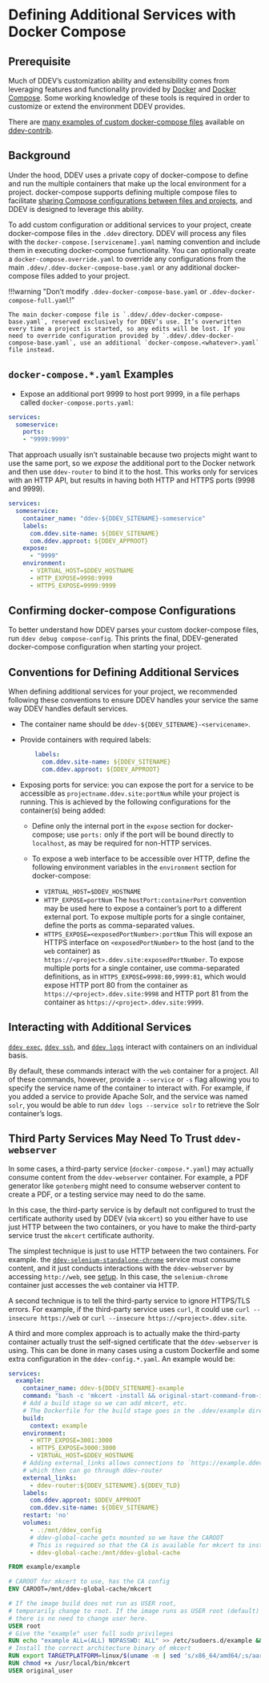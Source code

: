 # Defining Additional Services with Docker Compose

## Prerequisite

Much of DDEV’s customization ability and extensibility comes from leveraging features and functionality provided by [Docker](https://docs.docker.com/) and [Docker Compose](https://docs.docker.com/compose/overview/). Some working knowledge of these tools is required in order to customize or extend the environment DDEV provides.

There are [many examples of custom docker-compose files](https://github.com/ddev/ddev-contrib#additional-services-added-via-docker-composeserviceyaml) available on [ddev-contrib](https://github.com/ddev/ddev-contrib).

## Background

Under the hood, DDEV uses a private copy of docker-compose to define and run the multiple containers that make up the local environment for a project. docker-compose supports defining multiple compose files to facilitate [sharing Compose configurations between files and projects](https://docs.docker.com/compose/extends/), and DDEV is designed to leverage this ability.

To add custom configuration or additional services to your project, create docker-compose files in the `.ddev` directory. DDEV will process any files with the `docker-compose.[servicename].yaml` naming convention and include them in executing docker-compose functionality. You can optionally create a `docker-compose.override.yaml` to override any configurations from the main `.ddev/.ddev-docker-compose-base.yaml` or any additional docker-compose files added to your project.

!!!warning "Don’t modify `.ddev-docker-compose-base.yaml` or `.ddev-docker-compose-full.yaml`!"

    The main docker-compose file is `.ddev/.ddev-docker-compose-base.yaml`, reserved exclusively for DDEV’s use. It’s overwritten every time a project is started, so any edits will be lost. If you need to override configuration provided by `.ddev/.ddev-docker-compose-base.yaml`, use an additional `docker-compose.<whatever>.yaml` file instead.

## `docker-compose.*.yaml` Examples

* Expose an additional port 9999 to host port 9999, in a file perhaps called `docker-compose.ports.yaml`:

```yaml
services:
  someservice:
    ports:
    - "9999:9999"
```

That approach usually isn’t sustainable because two projects might want to use the same port, so we *expose* the additional port to the Docker network and then use `ddev-router` to bind it to the host. This works only for services with an HTTP API, but results in having both HTTP and HTTPS ports (9998 and 9999).

```yaml
services:
  someservice:
    container_name: "ddev-${DDEV_SITENAME}-someservice"
    labels:
      com.ddev.site-name: ${DDEV_SITENAME}
      com.ddev.approot: ${DDEV_APPROOT}
    expose:
      - "9999"
    environment:
      - VIRTUAL_HOST=$DDEV_HOSTNAME
      - HTTP_EXPOSE=9998:9999
      - HTTPS_EXPOSE=9999:9999
```

## Confirming docker-compose Configurations

To better understand how DDEV parses your custom docker-compose files, run `ddev debug compose-config`. This prints the final, DDEV-generated docker-compose configuration when starting your project.

## Conventions for Defining Additional Services

When defining additional services for your project, we recommended following these conventions to ensure DDEV handles your service the same way DDEV handles default services.

* The container name should be `ddev-${DDEV_SITENAME}-<servicename>`.
* Provide containers with required labels:

    ```yaml
        labels:
          com.ddev.site-name: ${DDEV_SITENAME}
          com.ddev.approot: ${DDEV_APPROOT}
    ```

* Exposing ports for service: you can expose the port for a service to be accessible as `projectname.ddev.site:portNum` while your project is running. This is achieved by the following configurations for the container(s) being added:

    * Define only the internal port in the `expose` section for docker-compose; use `ports:` only if the port will be bound directly to `localhost`, as may be required for non-HTTP services.

    * To expose a web interface to be accessible over HTTP, define the following environment variables in the `environment` section for docker-compose:

        * `VIRTUAL_HOST=$DDEV_HOSTNAME`
        * `HTTP_EXPOSE=portNum` The `hostPort:containerPort` convention may be used here to expose a container’s port to a different external port. To expose multiple ports for a single container, define the ports as comma-separated values.
        * `HTTPS_EXPOSE=<exposedPortNumber>:portNum` This will expose an HTTPS interface on `<exposedPortNumber>` to the host (and to the `web` container) as `https://<project>.ddev.site:exposedPortNumber`. To expose multiple ports for a single container, use comma-separated definitions, as in `HTTPS_EXPOSE=9998:80,9999:81`, which would expose HTTP port 80 from the container as `https://<project>.ddev.site:9998` and HTTP port 81 from the container as `https://<project>.ddev.site:9999`.

## Interacting with Additional Services

[`ddev exec`](../usage/commands.md#exec), [`ddev ssh`](../usage/commands.md#ssh), and [`ddev logs`](../usage/commands.md#logs) interact with containers on an individual basis.

By default, these commands interact with the `web` container for a project. All of these commands, however, provide a `--service` or `-s` flag allowing you to specify the service name of the container to interact with. For example, if you added a service to provide Apache Solr, and the service was named `solr`, you would be able to run `ddev logs --service solr` to retrieve the Solr container’s logs.

## Third Party Services May Need To Trust `ddev-webserver`

In some cases, a third-party service (`docker-compose.*.yaml`) may actually consume content from the `ddev-webserver` container. For example, a PDF generator like `gotenberg` might need to consume webserver content to create a PDF, or a testing service may need to do the same.

In this case, the third-party service is by default not configured to trust the certificate authority used by DDEV (via `mkcert`) so you either have to use just HTTP between the two containers, or you have to make the third-party service trust the `mkcert` certificate authority.

The simplest technique is just to use HTTP between the two containers. For example. the [`ddev-selenium-standalone-chrome`](https://github.com/ddev/ddev-selenium-standalone-chrome) service must consume content, and it just conducts interactions with the `ddev-webserver` by accessing `http://web`, see [setup](https://github.com/ddev/ddev-selenium-standalone-chrome/blob/main/config.selenium-standalone-chrome.yaml#L17). In this case, the `selenium-chrome` container just accesses the `web` container via HTTP.

A second technique is to tell the third-party service to ignore HTTPS/TLS errors. For example, if the third-party service uses `curl`, it could use `curl --insecure https://web` or `curl --insecure https://<project>.ddev.site`.

A third and more complex approach is to actually make the third-party container actually trust the self-signed certificate that the `ddev-webserver` is using. This can be done in many cases using a custom Dockerfile and some extra configuration in the `ddev-config.*.yaml`. An example would be:

```yaml
services:
  example:
    container_name: ddev-${DDEV_SITENAME}-example
    command: "bash -c 'mkcert -install && original-start-command-from-image'"
    # Add a build stage so we can add mkcert, etc.
    # The Dockerfile for the build stage goes in the .ddev/example directory here
    build:
      context: example
    environment:
      - HTTP_EXPOSE=3001:3000
      - HTTPS_EXPOSE=3000:3000
      - VIRTUAL_HOST=$DDEV_HOSTNAME
    # Adding external_links allows connections to `https://example.ddev.site`,
    # which then can go through ddev-router
    external_links:
      - ddev-router:${DDEV_SITENAME}.${DDEV_TLD}
    labels:
      com.ddev.approot: $DDEV_APPROOT
      com.ddev.site-name: ${DDEV_SITENAME}
    restart: 'no'
    volumes:
      - .:/mnt/ddev_config
      # ddev-global-cache gets mounted so we have the CAROOT
      # This is required so that the CA is available for mkcert to install
      - ddev-global-cache:/mnt/ddev-global-cache
```

```Dockerfile
FROM example/example

# CAROOT for mkcert to use, has the CA config
ENV CAROOT=/mnt/ddev-global-cache/mkcert

# If the image build does not run as USER root,
# temporarily change to root. If the image runs as USER root (default) then
# there is no need to change user here.
USER root
# Give the "example" user full sudo privileges
RUN echo "example ALL=(ALL) NOPASSWD: ALL" >> /etc/sudoers.d/example && chmod 0440 /etc/sudoers.d/example
# Install the correct architecture binary of mkcert
RUN export TARGETPLATFORM=linux/$(uname -m | sed 's/x86_64/amd64/;s/aarch64/arm64/') && mkdir -p /usr/local/bin && curl --fail -JL -s -o /usr/local/bin/mkcert "https://dl.filippo.io/mkcert/latest?for=${TARGETPLATFORM}"
RUN chmod +x /usr/local/bin/mkcert
USER original_user
```
